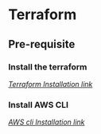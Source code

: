 # Terraform
<h2> Pre-requisite </h2>

<h3> Install the terraform </h3>
<a href=https://developer.hashicorp.com/terraform/tutorials/aws-get-started/install-cli target="blank"> <i> Terraform Installation link </i> </a>

<h3> Install AWS CLI </h3>
<a href=https://docs.aws.amazon.com/cli/latest/userguide/getting-started-install.html target="blank"> <i> AWS cli Installation link </i> </a>
